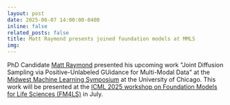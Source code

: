 ```yaml
---
layout: post
date: 2025-06-07 14:00:00-0400
inline: false
related_posts: false
title: Matt Raymond presents joined foundation models at MMLS
img:
---
```


PhD Candidate [Matt Raymond](/people/mattrmd) presented his upcoming work "Joint Diffusion Sampling via Positive-Unlabeled GUidance for Multi-Modal Data" at the [Midwest Machine Learning Symposium](https://midwest-ml.org/2025/) at the University of Chicago.
This work will be presented at the [ICML 2025 workshop on Foundation Models for Life Sciences (FM4LS)](https://fm4ls.github.io/2025/) in July.
